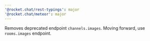 ```yaml
---
'@rocket.chat/rest-typings': major
'@rocket.chat/meteor': major
---
```


Removes deprecated endpoint `channels.images`. Moving forward, use `rooms.images` endpoint.
